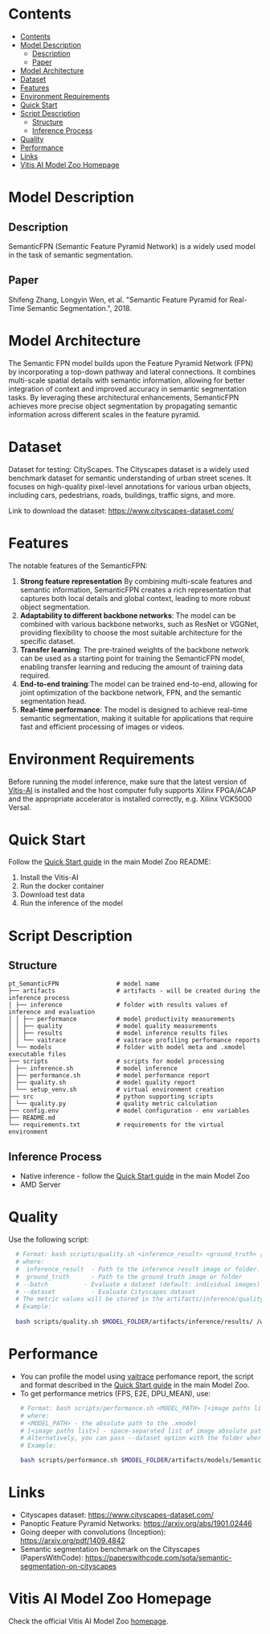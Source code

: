﻿# Contents

- [Contents](#contents)
- [Model Description](#model-description)
  - [Description](#description)
  - [Paper](#paper)
- [Model Architecture](#model-architecture)
- [Dataset](#dataset)
- [Features](#features)
- [Environment Requirements](#environment-requirements)
- [Quick Start](#quick-start)
- [Script Description](#script-description)
  - [Structure](#structure)
  - [Inference Process](#inference-process)
- [Quality](#quality)
- [Performance](#performance)
- [Links](#links)
- [Vitis AI Model Zoo Homepage](#vitis-ai-model-zoo-homepage)

# Model Description

## Description

SemanticFPN (Semantic Feature Pyramid Network) is a widely used model in the task of semantic segmentation.

## Paper

 Shifeng Zhang, Longyin Wen, et al. "Semantic Feature Pyramid for Real-Time Semantic Segmentation.", 2018.

# Model Architecture
The Semantic FPN model builds upon the Feature Pyramid Network (FPN) by incorporating a top-down pathway and lateral connections.
It combines multi-scale spatial details with semantic information, allowing for better integration of context and 
improved accuracy in semantic segmentation tasks. By leveraging these architectural enhancements, 
SemanticFPN achieves more precise object segmentation by propagating semantic information across different scales in the feature pyramid.

# Dataset

Dataset for testing: CityScapes. The Cityscapes dataset is a widely used benchmark dataset for semantic understanding of urban street scenes. 
It focuses on high-quality pixel-level annotations for various urban objects, including cars, pedestrians, roads, buildings, traffic signs, and more. 

Link to download the  dataset: https://www.cityscapes-dataset.com/

# Features

The notable features of the SemanticFPN:

1. **Strong feature representation**
    By combining multi-scale features and semantic information, SemanticFPN creates a rich representation that captures 
    both local details and global context, leading to more robust object segmentation.
2. **Adaptability to different backbone networks**: 
    The model can be combined with various backbone networks, such as ResNet or VGGNet, providing flexibility 
    to choose the most suitable architecture for the specific dataset.
3. **Transfer learning**: 
    The pre-trained weights of the backbone network can be used as a starting point for training 
    the SemanticFPN model, enabling transfer learning and reducing the amount of training data required.
4. **End-to-end training**:The model can be trained end-to-end, allowing for joint optimization of the backbone network, 
    FPN, and the semantic segmentation head.
5. **Real-time performance**: The model is designed to achieve real-time semantic segmentation, making it suitable for 
    applications that require fast and efficient processing of images or videos.

# Environment Requirements

Before running the model inference, make sure that the latest version of
[Vitis-AI](https://xilinx.github.io/Vitis-AI/docs/install/install.html) is installed and the host computer fully supports
Xilinx FPGA/ACAP and the appropriate accelerator is installed correctly, e.g. Xilinx VCK5000 Versal.

# Quick Start

Follow the [Quick Start guide](https://github.com/datamonsters/Vitis-AI/blob/new_model_zoo_structure/model_zoo/README.md#quick-start) in the main Model Zoo README:

1. Install the Vitis-AI
2. Run the docker container
3. Download test data
4. Run the inference of the model

# Script Description

## Structure

```text
pt_SemanticFPN                # model name  
├── artifacts                 # artifacts - will be created during the inference process
│ ├── inference               # folder with results values of inference and evaluation
│ │ ├── performance           # model productivity measurements
│ │ ├── quality               # model quality measurements
│ │ ├── results               # model inference results files
│ │ └── vaitrace              # vaitrace profiling performance reports
│ └── models                  # folder with model meta and .xmodel executable files
├── scripts                   # scripts for model processing 
│ ├── inference.sh            # model inference
│ ├── performance.sh          # model performance report
│ ├── quality.sh              # model quality report
│ └── setup_venv.sh           # virtual environment creation
├── src                       # python supporting scripts
│ └── quality.py              # quality metric calculation
├── config.env                # model configuration - env variables
├── README.md
└── requirements.txt          # requirements for the virtual environment
```

## Inference Process

- Native inference - follow the [Quick Start guide](https://github.com/datamonsters/Vitis-AI/blob/new_model_zoo_structure/model_zoo/README.md#quick-start) in the main Model Zoo
- AMD Server

# Quality

Use the following script:

```bash
  # Format: bash scripts/quality.sh <inference_result> <ground_truth> [--batch] [--dataset]
  # where:
  #  inference_result  - Path to the inference result image or folder.
  #  ground_truth      - Path to the ground truth image or folder
  # --batch          - Evaluate a dataset (default: individual images)
  # --dataset          - Evaluate Cityscapes dataset
  # The metric values will be stored in the artifacts/inference/quality/metrics.txt file
  # Example:
  
  bash scripts/quality.sh $MODEL_FOLDER/artifacts/inference/results/ /workspace/Vitis-AI-Library/samples/segmentation/images/ --dataset
```

# Performance

- You can profile the model using [vaitrace](https://docs.xilinx.com/r/en-US/ug1414-vitis-ai/Starting-a-Simple-Trace-with-vaitrace) perfomance report,
  the script and format described in the [Quick Start guide](https://github.com/datamonsters/Vitis-AI/blob/new_model_zoo_structure/model_zoo/README.md#vaitrace) in the main Model Zoo.
- To get performance metrics (FPS, E2E, DPU_MEAN), use:
  ```bash
  # Format: bash scripts/performance.sh <MODEL_PATH> [<image paths list>]
  # where:
  # <MODEL_PATH> - the absolute path to the .xmodel
  # [<image paths list>] - space-separated list of image absolute paths
  # Alternatively, you can pass --dataset option with the folder where images are stored.
  # Example:

  bash scripts/performance.sh $MODEL_FOLDER/artifacts/models/SemanticFPN_Mobilenetv2_pt/SemanticFPN_Mobilenetv2_p.xmodel --dataset /workspace/Vitis-AI-Library/samples/segmentation/images/
  ```


# Links

- Cityscapes dataset: https://www.cityscapes-dataset.com/
- Panoptic Feature Pyramid Networks: https://arxiv.org/abs/1901.02446
- Going deeper with convolutions (Inception): https://arxiv.org/pdf/1409.4842
- Semantic segmentation benchmark on the Cityscapes (PapersWithCode): https://paperswithcode.com/sota/semantic-segmentation-on-cityscapes

# Vitis AI Model Zoo Homepage

Check the official Vitis AI Model Zoo [homepage](https://github.com/Xilinx/Vitis-AI/tree/master/model_zoo).

